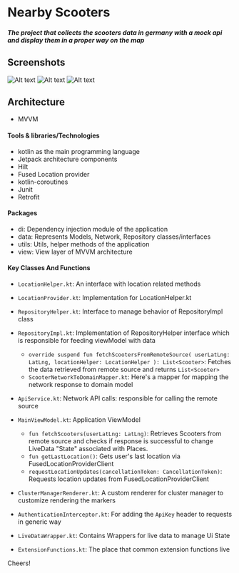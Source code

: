 # Nearby Scooters
##### The project that collects the scooters data in germany with a mock api and display them in a proper way on the map

## Screenshots
![Alt text](screenshots/1.png?raw=true)
![Alt text](screenshots/1.png?raw=true)
![Alt text](screenshots/1.png?raw=true)

## Architecture
- MVVM
#### Tools & libraries/Technologies

- kotlin as the main programming language
- Jetpack architecture components
- Hilt
- Fused Location provider
- kotlin-coroutines
- Junit
- Retrofit

#### Packages
- di: Dependency injection module of the application
- data: Represents Models, Network, Repository classes/interfaces
- utils: Utils, helper methods of the application
- view: View layer of MVVM architecture
#### Key Classes And Functions
- `LocationHelper.kt`: An interface with location related methods
- `LocationProvider.kt`: Implementation for LocationHelper.kt
- `RepositoryHelper.kt`: Interface to manage behavior of RepositoryImpl class
- `RepositoryImpl.kt`: Implementation of RepositoryHelper interface which is responsible for feeding viewModel with data
    * `override suspend fun fetchScootersFromRemoteSource(
        userLatLng: LatLng,
        locationHelper: LocationHelper
    ): List<Scooter>`: Fetches the data retrieved from remote source and returns `List<Scooter>`
    - `ScooterNetworkToDomainMapper.kt`: Here's a mapper for mapping the network response to domain model

- `ApiService.kt`: Network API calls: responsible for calling the remote source

- `MainViewModel.kt`: Application ViewModel
    * `fun fetchScooters(userLatLng: LatLng)`: Retrieves Scooters from remote source and checks if response is successful to change LiveData "State" associated with Places.
    * `fun getLastLocation()`: Gets user's last location via FusedLocationProviderClient
    * `requestLocationUpdates(cancellationToken: CancellationToken)`: Requests location updates from FusedLocationProviderClient
- `ClusterManagerRenderer.kt`: A custom renderer for cluster manager to customize rendering the markers
- `AuthenticationInterceptor.kt`: For adding the `ApiKey` header to requests in generic way
- `LiveDataWrapper.kt`: Contains Wrappers for live data to manage Ui State
- `ExtensionFunctions.kt`: The place that common extension functions live


Cheers!